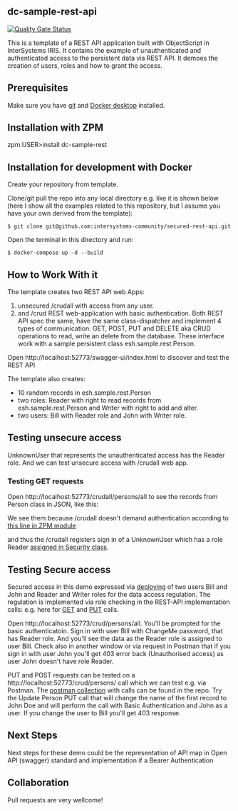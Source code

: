 ## dc-sample-rest-api
[![Quality Gate Status](https://community.objectscriptquality.com/api/project_badges/measure?project=intersystems_iris_community%2Fsecured-rest-api&metric=alert_status)](https://community.objectscriptquality.com/dashboard?id=intersystems_iris_community%2Fsecured-rest-api)

This is a template of a REST API application built with ObjectScript in InterSystems IRIS.
It contains the example of unauthenticated and authenticated access to the persistent data via REST API.
It demoes the creation of users, roles and how to grant the access.

## Prerequisites
Make sure you have [git](https://git-scm.com/book/en/v2/Getting-Started-Installing-Git) and [Docker desktop](https://www.docker.com/products/docker-desktop) installed.

## Installation with ZPM

zpm:USER>install dc-sample-rest

## Installation for development with Docker

Create your repository from template.

Clone/git pull the repo into any local directory e.g. like it is shown below (here I show all the examples related to this repository, but I assume you have your own derived from the template):

```
$ git clone git@github.com:intersystems-community/secured-rest-api.git
```

Open the terminal in this directory and run:

```
$ docker-compose up -d --build
```
## How to Work With it

The template creates two REST API web Apps:
1. unsecured /crudall with access from any user.
2. and /crud REST web-application with basic authentication.
 Both REST API spec the same, have the same class-dispatcher and implement 4 types of communication: GET, POST, PUT and DELETE aka CRUD operations to read, write an delete from the database.
These interface work with a sample persistent class esh.sample.rest.Person.

Open http://localhost:52773/swagger-ui/index.html to discover and test the REST API

The template also creates:
 * 10 random records in esh.sample.rest.Person
 * two roles: Reader with right to read records from esh.sample.rest.Person and Writer with right to add and alter.
 * two users: Bill with Reader role and John with Writer role.

## Testing unsecure access

UnknownUser that represents the unauthenticated access has the Reader role. And we can test unsecure access with /crudall web app.

### Testing GET requests

Open http://localhost:52773/crudall/persons/all to see the records from Person class in JSON, like this:

We see them because /crudall doesn't demand authentication according to [this line in ZPM module](https://github.com/evshvarov/secured-rest-api/blob/master/module.xml#L38)

and thus the /crudall registers sign in of a UnknownUser which has a role Reader [assigned in Security class](https://github.com/evshvarov/secured-rest-api/blob/master/src/dc/sample/rest/Security.cls#L48).

## Testing Secure access

Secured access in this demo expressed via [deploying](https://github.com/evshvarov/secured-rest-api/blob/master/src/dc/sample/rest/Security.cls#L8) of two users Bill and John and Reader and Writer roles for the data access regulation.
The regulation is implemented via role checking in the REST-API implementation calls: e.g. here for [GET](https://github.com/evshvarov/secured-rest-api/blob/master/src/dc/sample/rest/PersonREST.cls#L42) and [PUT](https://github.com/evshvarov/secured-rest-api/blob/master/src/dc/sample/rest/PersonREST.cls#115) calls.

Open http://localhost:52773/crud/persons/all. You'll be prompted for the basic authenticatoin. Sign in with user Bill with ChangeMe password, that has Reader role. And you'll see the data as the Reader role is assigned to user Bill.
Check also in another window or via request in Postman that if you sign in with user John you'll get 403 error back (Unauthorised access) as user John doesn't have role Reader.

PUT and POST requests can be tested on a http://localhost:52773/crud/persons/ call which we can test e.g. via Postman. The [postman collection](https://github.com/evshvarov/secured-rest-api/blob/master/secured%20rest-api.postman_collection.json) with calls can be found in the repo.
Try the Update Person PUT call that will change the name of the first record to John Doe and will perform the call with Basic Authentication and John as a user.
If you change the user to Bill you'll get 403 response.


## Next Steps

Next steps for these demo could be the representation of API map in Open API (swagger) standard and implementation if a Bearer Authentication
## Collaboration

Pull requests are very wellcome!

